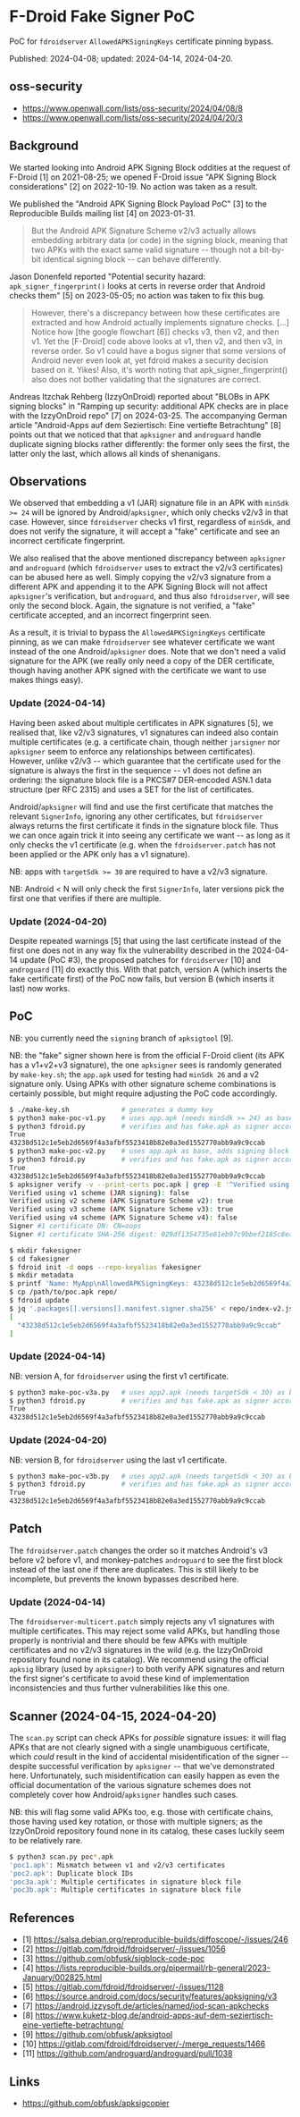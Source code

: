# F-Droid Fake Signer PoC

PoC for `fdroidserver` `AllowedAPKSigningKeys` certificate pinning bypass.

Published: 2024-04-08; updated: 2024-04-14, 2024-04-20.

## oss-security

* https://www.openwall.com/lists/oss-security/2024/04/08/8
* https://www.openwall.com/lists/oss-security/2024/04/20/3

## Background

We started looking into Android APK Signing Block oddities at the request of
F-Droid [1] on 2021-08-25; we opened F-Droid issue "APK Signing Block
considerations" [2] on 2022-10-19.  No action was taken as a result.

We published the "Android APK Signing Block Payload PoC" [3] to the Reproducible
Builds mailing list [4] on 2023-01-31.

> But the Android APK Signature Scheme v2/v3 actually allows embedding arbitrary
> data (or code) in the signing block, meaning that two APKs with the exact same
> valid signature -- though not a bit-by-bit identical signing block -- can
> behave differently.

Jason Donenfeld reported "Potential security hazard: `apk_signer_fingerprint()`
looks at certs in reverse order that Android checks them" [5] on 2023-05-05; no
action was taken to fix this bug.

> However, there's a discrepancy between how these certificates are extracted
> and how Android actually implements signature checks. [...] Notice how [the
> google flowchart [6]] checks v3, then v2, and then v1. Yet the [F-Droid] code
> above looks at v1, then v2, and then v3, in reverse order. So v1 could have a
> bogus signer that some versions of Android never even look at, yet fdroid
> makes a security decision based on it. Yikes! Also, it's worth noting that
> apk_signer_fingerprint() also does not bother validating that the signatures
> are correct.

Andreas Itzchak Rehberg (IzzyOnDroid) reported about "BLOBs in APK signing
blocks" in "Ramping up security: additional APK checks are in place with the
IzzyOnDroid repo" [7] on 2024-03-25.  The accompanying German article
"Android-Apps auf dem Seziertisch: Eine vertiefte Betrachtung" [8] points out
that we noticed that that `apksigner` and `androguard` handle duplicate signing
blocks rather differently: the former only sees the first, the latter only the
last, which allows all kinds of shenanigans.

## Observations

We observed that embedding a v1 (JAR) signature file in an APK with `minSdk >=
24` will be ignored by Android/`apksigner`, which only checks v2/v3 in that
case.  However, since `fdroidserver` checks v1 first, regardless of `minSdk`,
and does not verify the signature, it will accept a "fake" certificate and see
an incorrect certificate fingerprint.

We also realised that the above mentioned discrepancy between `apksigner` and
`androguard` (which `fdroidserver` uses to extract the v2/v3 certificates) can
be abused here as well.  Simply copying the v2/v3 signature from a different APK
and appending it to the APK Signing Block will not affect `apksigner`'s
verification, but `androguard`, and thus also `fdroidserver`, will see only the
second block.  Again, the signature is not verified, a "fake" certificate
accepted, and an incorrect fingerprint seen.

As a result, it is trivial to bypass the `AllowedAPKSigningKeys` certificate
pinning, as we can make `fdroidserver` see whatever certificate we want instead
of the one Android/`apksigner` does.  Note that we don't need a valid signature
for the APK (we really only need a copy of the DER certificate, though having
another APK signed with the certificate we want to use makes things easy).

### Update (2024-04-14)

Having been asked about multiple certificates in APK signatures [5], we realised
that, like v2/v3 signatures, v1 signatures can indeed also contain multiple
certificates (e.g. a certificate chain, though neither `jarsigner` nor
`apksigner` seem to enforce any relationships between certificates).  However,
unlike v2/v3 -- which guarantee that the certificate used for the signature is
always the first in the sequence -- v1 does not define an ordering: the
signature block file is a PKCS#7 DER-encoded ASN.1 data structure (per RFC 2315)
and uses a SET for the list of certificates.

Android/`apksigner` will find and use the first certificate that matches the
relevant `SignerInfo`, ignoring any other certificates, but `fdroidserver`
always returns the first certificate it finds in the signature block file.  Thus
we can once again trick it into seeing any certificate we want -- as long as it
only checks the v1 certificate (e.g. when the `fdroidserver.patch` has not been
applied or the APK only has a v1 signature).

NB: apps with `targetSdk >= 30` are required to have a v2/v3 signature.

NB: Android < N will only check the first `SignerInfo`, later versions pick the
first one that verifies if there are multiple.

### Update (2024-04-20)

Despite repeated warnings [5] that using the last certificate instead of the
first one does not in any way fix the vulnerability described in the 2024-04-14
update (PoC #3), the proposed patches for `fdroidserver` [10] and `androguard`
[11] do exactly this.  With that patch, version A (which inserts the fake
certificate first) of the PoC now fails, but version B (which inserts it last)
now works.

## PoC

NB: you currently need the `signing` branch of `apksigtool` [9].

NB: the "fake" signer shown here is from the official F-Droid client (its APK
has a v1+v2+v3 signature), the one `apksigner` sees is randomly generated by
`make-key.sh`; the `app.apk` used for testing had `minSdk 26` and a v2 signature
only.  Using APKs with other signature scheme combinations is certainly
possible, but might require adjusting the PoC code accordingly.

```bash
$ ./make-key.sh             # generates a dummy key
$ python3 make-poc-v1.py    # uses app.apk (needs minSdk >= 24) as base, adds fake.apk .RSA
$ python3 fdroid.py         # verifies and has fake.apk as signer according to F-Droid
True
43238d512c1e5eb2d6569f4a3afbf5523418b82e0a3ed1552770abb9a9c9ccab
$ python3 make-poc-v2.py    # uses app.apk as base, adds signing block from fake.apk
$ python3 fdroid.py         # verifies and has fake.apk as signer according to F-Droid
True
43238d512c1e5eb2d6569f4a3afbf5523418b82e0a3ed1552770abb9a9c9ccab
$ apksigner verify -v --print-certs poc.apk | grep -E '^Verified using|Signer #1 certificate (DN|SHA-256)'
Verified using v1 scheme (JAR signing): false
Verified using v2 scheme (APK Signature Scheme v2): true
Verified using v3 scheme (APK Signature Scheme v3): true
Verified using v4 scheme (APK Signature Scheme v4): false
Signer #1 certificate DN: CN=oops
Signer #1 certificate SHA-256 digest: 029df1354735e81eb97c9bbef2185c8ead3bc78ae874c03a6e96e1e1435ac519
```

```bash
$ mkdir fakesigner
$ cd fakesigner
$ fdroid init -d oops --repo-keyalias fakesigner
$ mkdir metadata
$ printf 'Name: MyApp\nAllowedAPKSigningKeys: 43238d512c1e5eb2d6569f4a3afbf5523418b82e0a3ed1552770abb9a9c9ccab\n' > metadata/some.app.id.yml
$ cp /path/to/poc.apk repo/
$ fdroid update
$ jq '.packages[].versions[].manifest.signer.sha256' < repo/index-v2.json
[
  "43238d512c1e5eb2d6569f4a3afbf5523418b82e0a3ed1552770abb9a9c9ccab"
]
```

### Update (2024-04-14)

NB: version A, for `fdroidserver` using the first v1 certificate.

```bash
$ python3 make-poc-v3a.py   # uses app2.apk (needs targetSdk < 30) as base, adds fake.apk .RSA cert
$ python3 fdroid.py         # verifies and has fake.apk as signer according to F-Droid
True
43238d512c1e5eb2d6569f4a3afbf5523418b82e0a3ed1552770abb9a9c9ccab
```

### Update (2024-04-20)

NB: version B, for `fdroidserver` using the last v1 certificate.

```bash
$ python3 make-poc-v3b.py   # uses app2.apk (needs targetSdk < 30) as base, adds fake.apk .RSA cert
$ python3 fdroid.py         # verifies and has fake.apk as signer according to F-Droid
True
43238d512c1e5eb2d6569f4a3afbf5523418b82e0a3ed1552770abb9a9c9ccab
```

## Patch

The `fdroidserver.patch` changes the order so it matches Android's v3 before v2
before v1, and monkey-patches `androguard` to see the first block instead of the
last one if there are duplicates.  This is still likely to be incomplete, but
prevents the known bypasses described here.

### Update (2024-04-14)

The `fdroidserver-multicert.patch` simply rejects any v1 signatures with
multiple certificates.  This may reject some valid APKs, but handling those
properly is nontrivial and there should be few APKs with multiple certificates
and no v2/v3 signatures in the wild (e.g. the IzzyOnDroid repository found none
in its catalog).  We recommend using the official `apksig` library (used by
`apksigner`) to both verify APK signatures and return the first signer's
certificate to avoid these kind of implementation inconsistencies and thus
further vulnerabilities like this one.

## Scanner (2024-04-15, 2024-04-20)

The `scan.py` script can check APKs for *possible* signature issues: it will
flag APKs that are not clearly signed with a single unambiguous certificate,
which *could* result in the kind of accidental misidentification of the signer
-- despite successful verification by `apksigner` -- that we've demonstrated
here.  Unfortunately, such misidentification can easily happen as even the
official documentation of the various signature schemes does not completely
cover how Android/`apksigner` handles such cases.

NB: this will flag some valid APKs too, e.g. those with certificate chains,
those having used key rotation, or those with multiple signers; as the
IzzyOnDroid repository found none in its catalog, these cases luckily seem to be
relatively rare.

```bash
$ python3 scan.py poc*.apk
'poc1.apk': Mismatch between v1 and v2/v3 certificates
'poc2.apk': Duplicate block IDs
'poc3a.apk': Multiple certificates in signature block file
'poc3b.apk': Multiple certificates in signature block file
```

## References

* [1] https://salsa.debian.org/reproducible-builds/diffoscope/-/issues/246
* [2] https://gitlab.com/fdroid/fdroidserver/-/issues/1056
* [3] https://github.com/obfusk/sigblock-code-poc
* [4] https://lists.reproducible-builds.org/pipermail/rb-general/2023-January/002825.html
* [5] https://gitlab.com/fdroid/fdroidserver/-/issues/1128
* [6] https://source.android.com/docs/security/features/apksigning/v3
* [7] https://android.izzysoft.de/articles/named/iod-scan-apkchecks
* [8] https://www.kuketz-blog.de/android-apps-auf-dem-seziertisch-eine-vertiefte-betrachtung/
* [9] https://github.com/obfusk/apksigtool
* [10] https://gitlab.com/fdroid/fdroidserver/-/merge_requests/1466
* [11] https://github.com/androguard/androguard/pull/1038

## Links

* https://github.com/obfusk/apksigcopier
